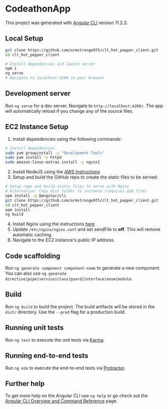# CodeathonApp

This project was generated with [Angular CLI](https://github.com/angular/angular-cli) version 11.2.3.

## Local Setup

```bash
git clone https://github.com/armstronge975/clt_hot_pepper_client.git
cd clt_hot_pepper_client

# Install dependencies and launch server
npm i
ng serve
# Navigate to localhost:4200 in your browser
```

## Development server

Run `ng serve` for a dev server. Navigate to `http://localhost:4200/`. The app will automatically reload if you change any of the source files.

## EC2 Instance Setup

1. Install dependencies using the following commands:

```bash
# Install dependencies
sudo yum groupinstall -y "Development Tools"
sudo yum install -y httpd
sudo amazon-linux-extras install -y nginx1
```

2. Install NodeJS using the [AWS Instructions](https://docs.aws.amazon.com/sdk-for-javascript/v2/developer-guide/setting-up-node-on-ec2-instance.html)
3. Setup and build the GitHub repo to create the static files to be served:

```bash
# Setup repo and build static files to serve with Nginx
# Alternative: Copy dist folder to instance (requires ppk file)
npm install -g @angular/cli
git clone https://github.com/armstronge975/clt_hot_pepper_client.git
cd clt_hot_pepper_client
npm install
ng build
```

4. Install Nginx using the instructions [here](https://www.youtube.com/watch?v=KtQeNAArImc)
5. Update `/etc/nginx/nginx.conf` and set sendFile to **off**. This will remove automatic caching.
6. Navigate to the EC2 instance's public IP address.

## Code scaffolding

Run `ng generate component component-name` to generate a new component. You can also use `ng generate directive|pipe|service|class|guard|interface|enum|module`.

## Build

Run `ng build` to build the project. The build artifacts will be stored in the `dist/` directory. Use the `--prod` flag for a production build.

## Running unit tests

Run `ng test` to execute the unit tests via [Karma](https://karma-runner.github.io).

## Running end-to-end tests

Run `ng e2e` to execute the end-to-end tests via [Protractor](http://www.protractortest.org/).

## Further help

To get more help on the Angular CLI use `ng help` or go check out the [Angular CLI Overview and Command Reference](https://angular.io/cli) page.
